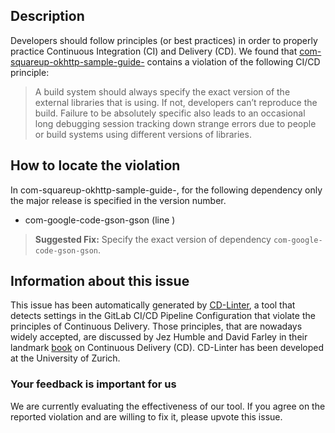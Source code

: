 
## Description
Developers should follow principles (or best practices) in order to properly practice Continuous Integration (CI) and Delivery (CD).
We found that [com-squareup-okhttp-sample-guide-](https://gitlab.com/tongyang/okhttp/blob/master/.gitlab-ci.yml) contains a violation of the following CI/CD principle:

> A build system should always specify the exact version of the external libraries that is using.
If not, developers can’t reproduce the build. Failure to be absolutely specific also leads to an occasional long debugging session tracking down strange errors due to people or build systems using different versions of libraries.

## How to locate the violation

In com-squareup-okhttp-sample-guide-, for the following dependency only the major release is specified in the version number.

* com-google-code-gson-gson (line )

> **Suggested Fix:** Specify the exact version of dependency `com-google-code-gson-gson`.

## Information about this issue

This issue has been automatically generated by [CD-Linter](https://gitlab.com/Jancso/configuration-analytics), a tool that detects settings in the GitLab CI/CD Pipeline Configuration that violate the principles of Continuous Delivery. Those principles, that are nowadays widely accepted, are discussed by Jez Humble and David Farley in their landmark [book](https://www.oreilly.com/library/view/continuous-delivery-reliable/9780321670250/) on Continuous Delivery (CD). CD-Linter has been developed at the University of Zurich.

### Your feedback is important for us
We are currently evaluating the effectiveness of our tool. If you agree on the reported violation and are willing to fix it, please upvote this issue.